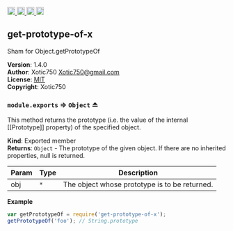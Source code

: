 <a href="https://travis-ci.org/Xotic750/get-prototype-of-x"
   title="Travis status">
<img
   src="https://travis-ci.org/Xotic750/get-prototype-of-x.svg?branch=master"
   alt="Travis status" height="18"/>
</a>
<a href="https://david-dm.org/Xotic750/get-prototype-of-x"
   title="Dependency status">
<img src="https://david-dm.org/Xotic750/get-prototype-of-x.svg"
   alt="Dependency status" height="18"/>
</a>
<a href="https://david-dm.org/Xotic750/get-prototype-of-x#info=devDependencies"
   title="devDependency status">
<img src="https://david-dm.org/Xotic750/get-prototype-of-x/dev-status.svg"
   alt="devDependency status" height="18"/>
</a>
<a href="https://badge.fury.io/js/get-prototype-of-x" title="npm version">
<img src="https://badge.fury.io/js/get-prototype-of-x.svg"
   alt="npm version" height="18"/>
</a>
<a name="module_get-prototype-of-x"></a>

## get-prototype-of-x
Sham for Object.getPrototypeOf

**Version**: 1.4.0  
**Author**: Xotic750 <Xotic750@gmail.com>  
**License**: [MIT](&lt;https://opensource.org/licenses/MIT&gt;)  
**Copyright**: Xotic750  
<a name="exp_module_get-prototype-of-x--module.exports"></a>

### `module.exports` ⇒ <code>Object</code> ⏏
This method returns the prototype (i.e. the value of the internal [[Prototype]] property)
of the specified object.

**Kind**: Exported member  
**Returns**: <code>Object</code> - The prototype of the given object. If there are no inherited properties, null is returned.  

| Param | Type | Description |
| --- | --- | --- |
| obj | <code>\*</code> | The object whose prototype is to be returned. |

**Example**  
```js
var getPrototypeOf = require('get-prototype-of-x');
getPrototypeOf('foo'); // String.prototype
```
